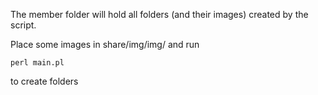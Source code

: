 The member folder will hold all folders (and their images) created by the script.

Place some images in share/img/img/ and run 
```
perl main.pl
``` 
to create folders